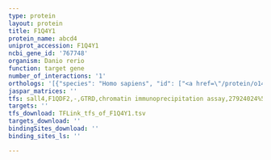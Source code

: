 ```yaml
---
type: protein
layout: protein
title: F1Q4Y1
protein_name: abcd4
uniprot_accession: F1Q4Y1
ncbi_gene_id: '767748'
organism: Danio rerio
function: target gene
number_of_interactions: '1'
orthologs: '[{"species": "Homo sapiens", "id": ["<a href=\"/protein/o14678\">O14678</a>"]}, {"species": "Mus musculus", "id": ["<a href=\"/protein/o89016\">O89016</a>"]}, {"species": "Rattus norvegicus", "id": ["<a href=\"/protein/d4a576\">D4A576</a>"]}, {"species": "Caenorhabditis elegans", "id": ["<a href=\"/protein/f5guc6\">F5GUC6</a>"]}]'
jaspar_matrices: ''
tfs: sall4,F1QDF2,-,GTRD,chromatin immunoprecipitation assay,27924024%5Buid%5D,No
targets: ''
tfs_download: TFLink_tfs_of_F1Q4Y1.tsv
targets_download: ''
bindingSites_download: ''
binding_sites_ls: ''

---
```

